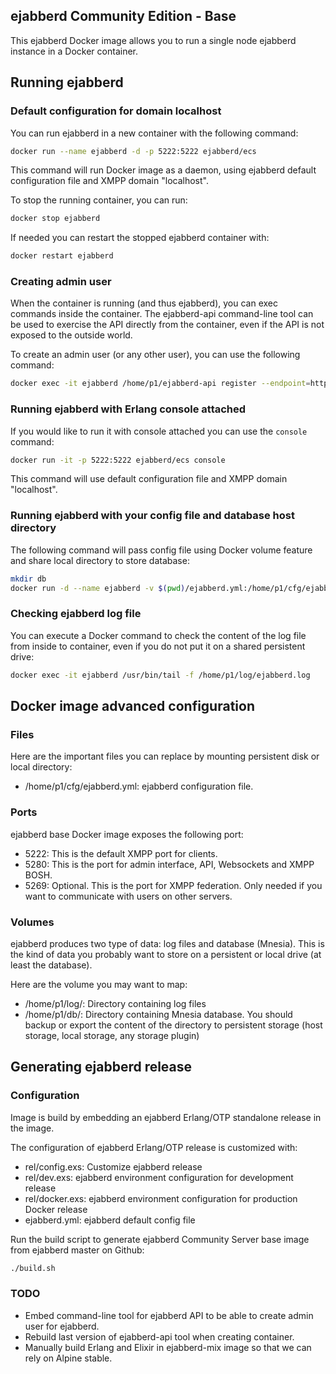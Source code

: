 ## ejabberd Community Edition - Base

This ejabberd Docker image allows you to run a single node ejabberd instance in a Docker container.

## Running ejabberd

### Default configuration for domain localhost

You can run ejabberd in a new container with the following command:

```bash
docker run --name ejabberd -d -p 5222:5222 ejabberd/ecs
```

This command will run Docker image as a daemon, using ejabberd default configuration file and XMPP domain "localhost".

To stop the running container, you can run:

```bash
docker stop ejabberd
```

If needed you can restart the stopped ejabberd container with:

```bash
docker restart ejabberd
```

### Creating admin user

When the container is running (and thus ejabberd), you can exec commands inside the container. The ejabberd-api command-line tool can be used to exercise the API directly from the container, even if the API is not exposed to the outside world.

To create an admin user (or any other user), you can use the following command:

```bash
docker exec -it ejabberd /home/p1/ejabberd-api register --endpoint=http://127.0.0.1:5280/ --jid=admin@localhost --password=passw0rd
```

### Running ejabberd with Erlang console attached

If you would like to run it with console attached you can use the `console` command:

```bash
docker run -it -p 5222:5222 ejabberd/ecs console
```

This command will use default configuration file and XMPP domain "localhost".

### Running ejabberd with your config file and database host directory

The following command will pass config file using Docker volume feature and share local directory to store database:

```bash
mkdir db
docker run -d --name ejabberd -v $(pwd)/ejabberd.yml:/home/p1/cfg/ejabberd.yml -v $(pwd)/db:/home/p1/db -p 5222:5222 ejabberd/ecs
```

### Checking ejabberd log file

You can execute a Docker command to check the content of the log file from inside to container, even if you do not put it on a shared persistent drive:

```bash
docker exec -it ejabberd /usr/bin/tail -f /home/p1/log/ejabberd.log
```

## Docker image advanced configuration

### Files

Here are the important files you can replace by mounting persistent disk or local directory:

- /home/p1/cfg/ejabberd.yml: ejabberd configuration file.

### Ports

ejabberd base Docker image exposes the following port:

- 5222: This is the default XMPP port for clients.
- 5280: This is the port for admin interface, API, Websockets and XMPP BOSH.
- 5269: Optional. This is the port for XMPP federation. Only needed if you want to communicate with users on other servers.

### Volumes

ejabberd produces two type of data: log files and database (Mnesia).
This is the kind of data you probably want to store on a persistent or local drive (at least the database).

Here are the volume you may want to map:

- /home/p1/log/: Directory containing log files
- /home/p1/db/: Directory containing Mnesia database. You should backup or export the content of the directory to persistent storage (host storage, local storage, any storage plugin)

## Generating ejabberd release

### Configuration

Image is build by embedding an ejabberd Erlang/OTP standalone release in the image.

The configuration of ejabberd Erlang/OTP release is customized with:

- rel/config.exs: Customize ejabberd release
- rel/dev.exs: ejabberd environment configuration for development release
- rel/docker.exs: ejabberd environment configuration for production Docker release
- ejabberd.yml: ejabberd default config file 

Run the build script to generate ejabberd Community Server base image from ejabberd master on Github:

```bash
./build.sh
```

### TODO

- Embed command-line tool for ejabberd API to be able to create admin user for ejabberd.
- Rebuild last version of ejabberd-api tool when creating container.
- Manually build Erlang and Elixir in ejabberd-mix image so that we can rely on Alpine stable.
